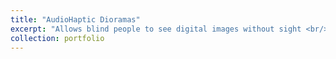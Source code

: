 ```yaml
---
title: "AudioHaptic Dioramas"
excerpt: "Allows blind people to see digital images without sight <br/><img src='/images/AudiohapticDioramaSMALL.png'>"
collection: portfolio
---
```

